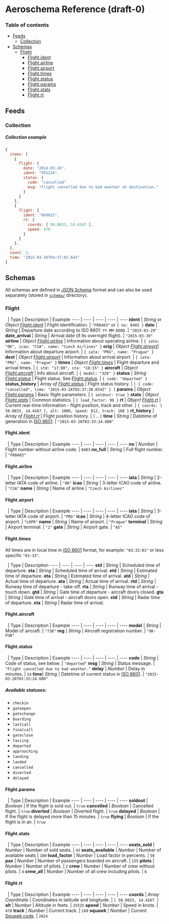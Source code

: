 # Aeroschema Reference (draft-0)


### Table of contents
- [Feeds](#feeds)
   - [Collection](#collection)
- [Schemas](#schemas)
  - [Flight](#flight)
    - [Flight.ident](#flightident)
    - [Flight.airline](#flightairline)
    - [Flight.airport](#flightairport)
    - [Flight.times](#flighttimes)
    - [Flight.status](#flightstatus)
    - [Flight.params](#flightparams)
    - [Flight.stats](#flightstats)
    - [Flight.rt](#flightrt)

## Feeds
### Collection

##### Collection example
```javascript
{
  items: [
    {
      flight: {
        date: "2014-03-26",
        ident: "FR1234",
        status: {
          code: "cancelled"
          msg: "Flight cancelled due to bad weather at destination."
        }
      }
    },
    {
      flight: {
        ident: "OK9922",
        rt: {
          coords: [ 50.0833, 14.4167 ],
          speed: 470
        }
      }
    },
  ],
  count: 2,
  time: "2015-03-26T04:57:02.643"
}
```

## Schemas
All schemas are defined in [JSON Schema](http://json-schema.org) format and can also be used separately (stored in [`schema/`](/schema) directory).

### Flight
&nbsp; | Type | Description | Example
---- | ---- | ---- | ---- | ----
**ident** | *String* or *Object [Flight.ident](#flightident)* | Flight identification. | `"FR8403"` or `{ no: 8403 }`
**date** | *String* | Departure date according to ISO 8601: `YY-MM-DDDD`. | `"2015-03-29"`
**date_arrival** | *String* | Arrival date (if its overnight flight). | `"2015-03-30"`
**airline** | *Object [Flight.airline](#flightairline)* | Information about operating airline. | `{ iata: "OK", icao: "CSA", name: "Czech Airlines" }`
**orig** | *Object [Flight.airport](#flightairport)*| Information about departure airport. | `{ iata: "PRG", name: "Prague" }`
**dest** | *Object [Flight.airport](#flightairport)* | Information about arrival airport. | `{ iata: "PRG", name: "Prague" }`
**times** | *Object [Flight.times](#flighttimes)* | Flight departure and arrival times. | `{ std: "17:00", sta: "18:15" }`
**aircraft** | *Object [Flight.aircraft](#flightaircraft)* | Info about aircraft. | `{ model: "319" }`
**status** | *String [Flight.status](#flightstatus)* | Flight status. See [Flight.status](#flightstatus). | `{ code: "departed" }`
**status_history** | *Array of [Flight.status](#flightstatus)* | Flight status history. | `[ { code: "cancelled", time: "2015-03-26T03:37:38.654Z" } ]`
**params** | *Object [Flight.params](#flightparams)* | Basic flight parameters. | `{ soldout: true }`
**stats** | *Object [Flight.stats](#flightstats)* | Common statistics. | `{ load_factor: 99 }`
**rt** | *Object [Flight.rt](#flightrt)* | Current real-time information - flight position, track and other. | `{ coords: [ 50.0833, 14.4167 ], alt: 1000, speed: 812, track: 108 }`
**rt_history** | *Array of [Flight.rt](#flightrt)* | Flight position history. | `[..]`
**time** | *String* | Datetime of generation in [ISO 8601](http://en.wikipedia.org/wiki/ISO_8601). | `"2015-03-26T03:33:24.680"` 

#### Flight.ident
&nbsp; | Type | Description | Example
---- | ---- | ---- | ---- | ----
**no** | *Number* | Flight number without airline code. | `8403`
**no_full** | *String* | Full flight number. | `"FR8403"`

#### Flight.airline
&nbsp; | Type | Description | Example
---- | ---- | ---- | ---- | ----
**iata** | *String* | 2-letter IATA code of airline. | `"OK"`
**icao** | *String* | 3-letter ICAO code of airline. | `"CSA"`
**name** | *String* | Name of airline | `"Czech Airlines"`

#### Flight.airport
&nbsp; | Type | Description | Example
---- | ---- | ---- | ---- | ----
**iata** | *String* | 3-letter IATA code of airport. | `"PRG"`
**icao** | *String* | 4-letter ICAO code of airport. | `"LKPR"`
**name** | *String* | Name of airport. | `"Prague"`
**terminal** | *String* | Airport terminal. | `"2"`
**gate** | *String* | Airport gate. | `"A5"`

#### Flight.times
All times are in local time in [ISO 8601](http://en.wikipedia.org/wiki/ISO_8601) format, for example: `"03:33:01"` or less specific `"03:33"`.

&nbsp; | Type | Description
---- | ---- | ---- | ----
**std** | *String* | Scheduled time of departure.
**sta** | *String* | Scheduled time of arrival.
**etd** | *String* | Estimated time of departure.
**eta** | *String* | Estimated time of arrival.
**atd** | *String* | Actual time of departure.
**ata** | *String* | Actual time of arrival.
**rtd** | *String* | Runway time of departure - take-off.
**rta** | *String* | Runway time of arrival - touch down.
**gtd** | *String* | Gate time of departure - aircraft doors closed.
**gta** | *String* | Gate time of arrival - aircraft doors open.
**xtd** | *String* | Radar time of departure.
**xta** | *String* | Radar time of arrival.

#### Flight.aircraft
&nbsp; | Type | Description | Example
---- | ---- | ---- | ---- | ----
**model** | *String* | Model of aircraft. | `"738"`
**reg** | *String* | Aircraft registration number. | `"OK-FUN"`

#### Flight.status
&nbsp; | Type | Description | Example
---- | ---- | ---- | ---- | ----
**code** | *String* | Code of status, see below. | `"departed"`
**msg** | *String* | Status message. | `"Flight cancelled due to bad weather."`
**delay** | *Number* | Delay in minutes. | `14`
**time**| *String* | Datetime of current status in [ISO 8601](http://en.wikipedia.org/wiki/ISO_8601). | `"2015-03-26T03:33:24.680"`

##### Available statuses:

* `checkin`
* `gateopen`
* `gatechange`
* `boarding`
* `lastcall`
* `finalcall`
* `gateclose`
* `taxiing`
* `departed`
* `approaching`
* `landing`
* `landed`
* `cancelled`
* `diverted`
* `delayed`

#### Flight.params
&nbsp; | Type | Description | Example
---- | ---- | ---- | ---- | ----
**soldout** | *Boolean* | If the flight is sold out. | `true`
**cancelled** | *Boolean* | Cancelled flight. | `true`
**diverted** | *Boolean* | Diverted flight. | `true`
**delayed** | *Boolean* | If the flight is delayed more than 15 minutes. | `true`
**flying** | *Boolean* | If the flight is in air. | `true`

#### Flight.stats
&nbsp; | Type | Description | Example
---- | ---- | ---- | ---- | ----
**seats_sold** | *Number* | Number of sold seats. | `43`
**seats_available** | *Number* | Number of available seats | `180`
**load_factor** | *Number* | Load factor in percents. | `50`
**pax** | *Number* | Number of passengers boarded on aircraft. | `155`
**pilots** | *Number* | Number of pilots. | `2`
**crew** | *Number* | Number of crew without pilots. | `4`
**crew_all** | *Number* | Number of all crew including pilots. | `6`

#### Flight.rt
&nbsp; | Type | Description | Example
---- | ---- | ---- | ---- | ----
**coords** | *Array Coordinate* | Coordinates in latitude and longitude. | `[ 50.0833, 14.4167 ]`
**alt** | *Number* | Altitude in feets. | `25525`
**speed** | *Number* | Speed in knots. | `470`
**track** | *Number* | Current track. | `160`
**squawk** | *Number* | Current [Squawk code](http://en.wikipedia.org/wiki/Squawk_code). | `2024`



